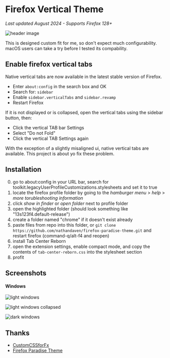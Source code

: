 # Firefox Vertical Theme
*Last updated August 2024 - Supports Firefox 128+*

![header image](https://github.com/user-attachments/assets/a66a0076-4270-4f34-9b48-48468a0db305)

This is designed custom fit for me, so don't expect much configurability. macOS users can take a try before I tested its compability.

## Enable firefox vertical tabs

Native vertical tabs are now available in the latest stable version of Firefox.

- Enter `about:config` in the search box and OK
- Search for: `sidebar`
- Enable `sidebar.verticalTabs` and `sidebar.revamp`
- Restart Firefox

If it is not displayed or is collapsed, open the vertical tabs using the sidebar button, then:

- Click the vertical TAB bar Settings
- Select "Do not Fold"
- Click the vertical TAB Settings again

With the exception of a slightly misaligned ui, native vertical tabs are available. This project is about yo fix these problem.

## Installation

0. go to about:config in your URL bar, search for toolkit.legacyUserProfileCustomizations.stylesheets and set it to true
1. locate the firefox profile folder by going to the *hamburger menu* > *help* > *more torubleshooting information*
2. click *show in finder* or *open folder* next to profile folder
3. open the highlighted folder (should look something like "13s123f4.default-release")
4. create a folder named "chrome" if it doesn't exist already
5. paste files from repo into this folder, or `git clone https://github.com/nathandaven/firefox-paradise-theme.git` and restart firefox (command-q/alt-f4 and reopen)
6. install Tab Center Reborn
7. open the extension settings, enable compact mode, and copy the contents of `tab-center-reborn.css` into the stylesheet section
8. profit

## Screenshots

#### Windows

![light windows](https://github.com/user-attachments/assets/1a799a30-6fd5-4bd0-aec3-7c97aedcb60b)

![light windows collapsed](https://github.com/user-attachments/assets/73c7430b-5081-4c9a-a6f4-624a2453cd61)

![dark windows](https://github.com/user-attachments/assets/11927e41-8eb3-4e44-aa69-82379541bece)

## Thanks

- [CustomCSSforFx](https://github.com/Aris-t2/CustomCSSforFx)
- [Firefox Paradise Theme](https://github.com/nathandaven/firefox-paradise-theme?tab=readme-ov-file)
